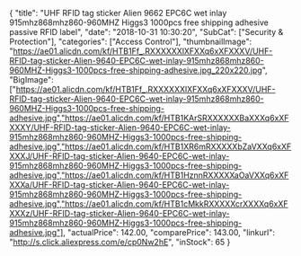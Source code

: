 {
	"title": "UHF RFID tag sticker Alien 9662 EPC6C wet inlay 915mhz868mhz860-960MHZ Higgs3 1000pcs free shipping adhesive passive RFID label",
	"date": "2018-10-31 10:30:20",
	"SubCat": ["Security & Protection"],
	"categories": ["Access Control"],
	"thumbnailImage": "https://ae01.alicdn.com/kf/HTB1Ff_.RXXXXXXlXFXXq6xXFXXXV/UHF-RFID-tag-sticker-Alien-9640-EPC6C-wet-inlay-915mhz868mhz860-960MHZ-Higgs3-1000pcs-free-shipping-adhesive.jpg_220x220.jpg",
	"BigImage": ["https://ae01.alicdn.com/kf/HTB1Ff_.RXXXXXXlXFXXq6xXFXXXV/UHF-RFID-tag-sticker-Alien-9640-EPC6C-wet-inlay-915mhz868mhz860-960MHZ-Higgs3-1000pcs-free-shipping-adhesive.jpg","https://ae01.alicdn.com/kf/HTB1KArSRXXXXXXBaXXXq6xXFXXXY/UHF-RFID-tag-sticker-Alien-9640-EPC6C-wet-inlay-915mhz868mhz860-960MHZ-Higgs3-1000pcs-free-shipping-adhesive.jpg","https://ae01.alicdn.com/kf/HTB1XR6mRXXXXXbZaVXXq6xXFXXXJ/UHF-RFID-tag-sticker-Alien-9640-EPC6C-wet-inlay-915mhz868mhz860-960MHZ-Higgs3-1000pcs-free-shipping-adhesive.jpg","https://ae01.alicdn.com/kf/HTB1HznnRXXXXXaOaVXXq6xXFXXXa/UHF-RFID-tag-sticker-Alien-9640-EPC6C-wet-inlay-915mhz868mhz860-960MHZ-Higgs3-1000pcs-free-shipping-adhesive.jpg","https://ae01.alicdn.com/kf/HTB1cMkkRXXXXXcrXXXXq6xXFXXXz/UHF-RFID-tag-sticker-Alien-9640-EPC6C-wet-inlay-915mhz868mhz860-960MHZ-Higgs3-1000pcs-free-shipping-adhesive.jpg"],
	"actualPrice": 142.00,
	"comparePrice": 143.00,
	"linkurl": "http://s.click.aliexpress.com/e/cp0Nw2hE",
	"inStock": 65
}
